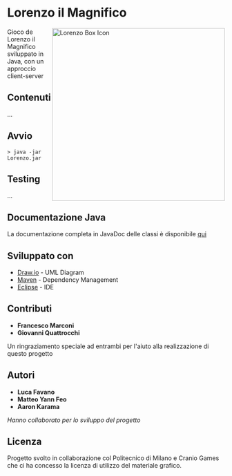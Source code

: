# Lorenzo il Magnifico

<img src="http://oi65.tinypic.com/6zshm1.jpg" width="400" alt="Lorenzo Box Icon" align="right" />

Gioco de Lorenzo il Magnifico sviluppato in Java, con un approccio client-server

## Contenuti

...

## Avvio

```shell
> java -jar Lorenzo.jar
```

## Testing

...

## Documentazione Java

La documentazione completa in JavaDoc delle classi è disponibile [qui](https://mfeo15.github.io/lorenzo-magnifico-ps06/)

## Sviluppato con

* [Draw.io](http://www.draw.io/) - UML Diagram
* [Maven](https://maven.apache.org/) - Dependency Management
* [Eclipse](https://www.eclipse.org/) - IDE

## Contributi

* **Francesco Marconi** 
* **Giovanni Quattrocchi** 

Un ringraziamento speciale ad entrambi per l'aiuto alla realizzazione di questo progetto


## Autori

* **Luca Favano** 
* **Matteo Yann Feo** 
* **Aaron Karama** 

*Hanno collaborato per lo sviluppo del progetto* 

## Licenza

Progetto svolto in collaborazione col Politecnico di Milano e Cranio Games che ci ha concesso la licenza di utilizzo del materiale grafico.
